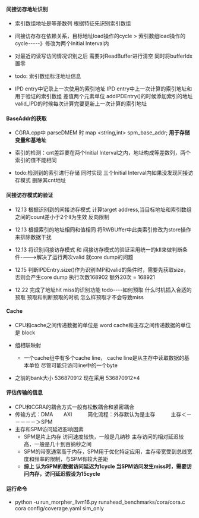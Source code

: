 #### 间接访存地址识别
* 索引数组地址是等差数列  根据特征先识别索引数组
* 间接访存存在依赖关系，目标地址load操作的cycle > 索引数组load操作的cycle-----》修改为两个Initial Interval内
* 对最近的读写访问情况识别之后 需要对ReadBuffer进行清空  同时将bufferIdx置零

* todo: 索引数组标注地址信息
* IPD entry中记录上一次使用的索引地址  IPD entry中上一次计算的索引地址和用于验证的索引数组 差值两个元素单位   addIPDEntry()的时候添加索引的地址  valid_IPD的时候每次计算完要更新上一次计算的索引地址


#### BaseAddr的获取

* CGRA.cpp中 parseDMEM 时 map <string,int> spm_base_addr;   **用于存储变量和基地址**
* 索引的检测：cnt差距要在两个Initial Interval之内，地址构成等差数列，两个索引的值不能相同

*   todo:检测到的索引进行存储 同时实现 三个Initial  Interval内如果没发现间接访存模式  删除其cnt地址



#### 间接访存模式的验证
* 12.13  根据识别到的间接访存模式 计算target address,当目标地址和索引数组之间的count差小于2个II为生效  反向限制
* 12.13  根据索引的地址相同和值相同 将RWBUffer中此类索引修改为store操作 来排除数据干扰
* 12.13  将识别间接访存模式 和 间接访存模式的验证采用统一的kII来做判断条件---->解决了运行两次valid 就core dump的问题
* 12.15  判断IPDEntry.size()作为识别IMP和valid的条件时，需要先获取size，否则会产生core dump 执行次数168902 额外20次 = 168921


* 12.22  完成了地址hit miss的识别功能   todo----如何预取  什么时机插入合适的预取  预取和判断预取的时机   怎么样预取才不会导致miss








#### Cache

* CPU和cache之间传递数据的单位是 word   cache和主存之间传递数据的单位是 block
* 组相联映射
  * 一个cache组中有多个cache line， cache line是从主存中读取数据的基本单位 尽管可能只访问line中的一个byte

  
* 之前的bank大小 536870912    现在采用 536870912*4





#### 评估传输的信息

* CPU和CGRA的耦合方式一般有松散耦合和紧密耦合
* 传输方式：DMA　　AXI　　　简化流程：外存默认为是主存　　　主存＜－－－－－＞SPM
* 主存和SPM访问延迟影响因素
  * SPM是片上内存  访问速度较快，一般是几纳秒    主存访问的相对延迟较高，一般是几十到百纳秒之间
  * SPM的带宽通常高于内存，SPM用于优化特定应用，主存带宽受到总线宽度和频率的限制，与SPM有较大差距
  * **综上 认为SPM的数据访问延迟为1cycle   当SPM访问发生miss时，需要访问内存，访问延迟假设为15cycle**

#### 运行命令
*  python -u run_morpher_llvm16.py runahead_benchmarks/cora/cora.c cora  config/coverage.yaml sim_only

